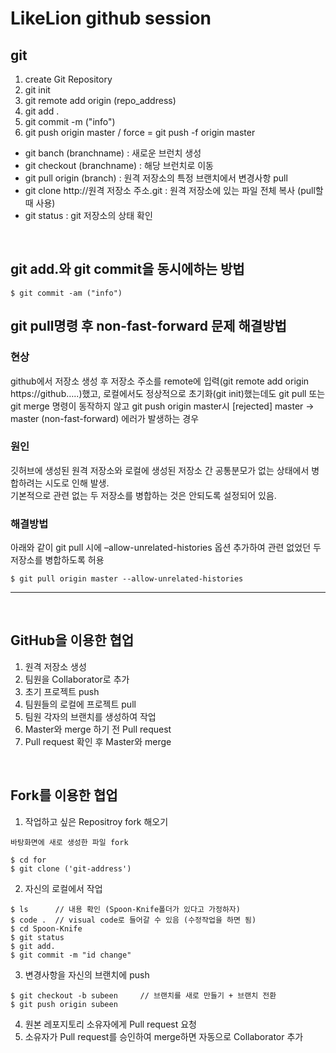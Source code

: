# LikeLion github session

## git
1. create Git Repository
2. git init
3. git remote add origin (repo_address)
4. git add .   
5. git commit -m ("info")
6. git push origin master / force = git push -f origin master

* git banch (branchname) : 새로운 브런치 생성<br>
* git checkout (branchname) : 해당 브런치로 이동<br>
* git pull origin (branch) : 원격 저장소의 특정 브랜치에서 변경사항 pull<br>
* git clone http://원격 저장소 주소.git : 원격 저장소에 있는 파일 전체 복사 (pull할 때 사용)<br>
* git status : git 저장소의 상태 확인<br>
<br>

## git add.와 git commit을 동시에하는 방법 

```
$ git commit -am ("info")  
```

## git pull명령 후 non-fast-forward 문제 해결방법
### 현상
github에서 저장소 생성 후 저장소 주소를 remote에 입력(git remote add origin https://github…..)했고, 로컬에서도 정상적으로 초기화(git init)했는데도 git pull 또는 git merge 명령이 동작하지 않고 git push origin master시 [rejected] master -> master (non-fast-forward) 에러가 발생하는 경우

### 원인
깃허브에 생성된 원격 저장소와 로컬에 생성된 저장소 간 공통분모가 없는 상태에서 병합하려는 시도로 인해 발생.<br>기본적으로 관련 없는 두 저장소를 병합하는 것은 안되도록 설정되어 있음.

### 해결방법
아래와 같이 git pull 시에 –allow-unrelated-histories 옵션 추가하여 관련 없었던 두 저장소를 병합하도록 허용<br>
```
$ git pull origin master --allow-unrelated-histories
```
----------------------------------------------------------------------
<br>

## GitHub을 이용한 협업

1. 원격 저장소 생성
2. 팀원을  Collaborator로 추가
3. 초기 프로젝트 push
4. 팀원들의 로컬에 프로젝트 pull
5. 팀원 각자의 브랜치를 생성하여 작업
6. Master와 merge 하기 전 Pull request
7. Pull request 확인 후 Master와 merge
<br>

## Fork를 이용한 협업

1. 작업하고 싶은 Repositroy fork 해오기
```
바탕화면에 새로 생성한 파일 fork

$ cd for
$ git clone ('git-address')
```
2. 자신의 로컬에서 작업
```
$ ls      // 내용 확인 (Spoon-Knife폴더가 있다고 가정하자)
$ code .  // visual code로 들어갈 수 있음 (수정작업을 하면 됨)
$ cd Spoon-Knife
$ git status 
$ git add.
$ git commit -m "id change"
```

3. 변경사항을 자신의 브랜치에 push
```
$ git checkout -b subeen     // 브랜치를 새로 만들기 + 브랜치 전환
$ git push origin subeen
```

4. 원본 레포지토리 소유자에게 Pull request 요청
5. 소유자가 Pull request를 승인하여 merge하면 자동으로 Collaborator 추가

